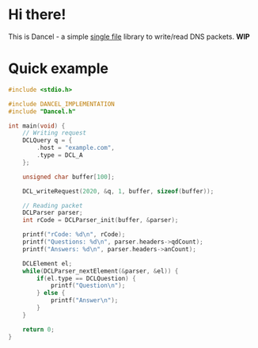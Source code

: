 # Hi there!
This is Dancel - a simple [single file](https://raw.githubusercontent.com/Astroner/dancel/refs/heads/master/Dancel.h) library to write/read DNS packets. **WIP**

# Quick example
```c
#include <stdio.h>

#include DANCEL_IMPLEMENTATION
#include "Dancel.h"

int main(void) {
    // Writing request
    DCLQuery q = {
        .host = "example.com",
        .type = DCL_A
    };

    unsigned char buffer[100];

    DCL_writeRequest(2020, &q, 1, buffer, sizeof(buffer));

    // Reading packet
    DCLParser parser;
    int rCode = DCLParser_init(buffer, &parser);

    printf("rCode: %d\n", rCode);
    printf("Questions: %d\n", parser.headers->qdCount);
    printf("Answers: %d\n", parser.headers->anCount);

    DCLElement el;
    while(DCLParser_nextElement(&parser, &el)) {
        if(el.type == DCLQuestion) {
            printf("Question\n");
        } else {
            printf("Answer\n");
        }
    }

    return 0;
}
```